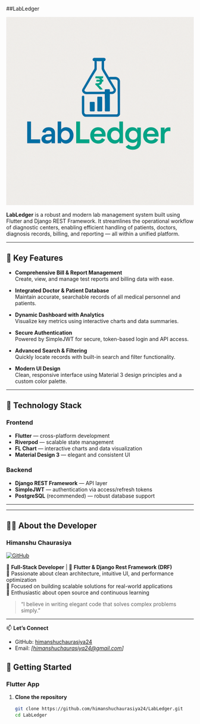 ##LabLedger

![App Screenshot](https://github.com/himanshuchaurasiya24/LabLedger/raw/main/assets/images/app_image.png)


**LabLedger** is a robust and modern lab management system built using Flutter and Django REST Framework. It streamlines the operational workflow of diagnostic centers, enabling efficient handling of patients, doctors, diagnosis records, billing, and reporting — all within a unified platform.

---

## 🔑 Key Features

- **Comprehensive Bill & Report Management**  
  Create, view, and manage test reports and billing data with ease.

- **Integrated Doctor & Patient Database**  
  Maintain accurate, searchable records of all medical personnel and patients.

- **Dynamic Dashboard with Analytics**  
  Visualize key metrics using interactive charts and data summaries.

- **Secure Authentication**  
  Powered by SimpleJWT for secure, token-based login and API access.

- **Advanced Search & Filtering**  
  Quickly locate records with built-in search and filter functionality.

- **Modern UI Design**  
  Clean, responsive interface using Material 3 design principles and a custom color palette.

---

## 🧰 Technology Stack

### Frontend
- **Flutter** — cross-platform development
- **Riverpod** — scalable state management
- **FL Chart** — interactive charts and data visualization
- **Material Design 3** — elegant and consistent UI

### Backend
- **Django REST Framework** — API layer
- **SimpleJWT** — authentication via access/refresh tokens
- **PostgreSQL** (recommended) — robust database support

---

---

## 👨‍💻 About the Developer

### Himanshu Chaurasiya

[![GitHub](https://img.shields.io/badge/GitHub-himanshuchaurasiya24-181717?style=for-the-badge&logo=github)](https://github.com/himanshuchaurasiya24)

🔹 **Full-Stack Developer** | 🔹 **Flutter & Django Rest Framework (DRF)**  
🔹 Passionate about clean architecture, intuitive UI, and performance optimization  
🔹 Focused on building scalable solutions for real-world applications  
🔹 Enthusiastic about open source and continuous learning

> “I believe in writing elegant code that solves complex problems simply.”

---

📫 **Let’s Connect**  
- GitHub: [himanshuchaurasiya24](https://github.com/himanshuchaurasiya24)
- Email: *[himanshuchaurasiya24@gmail.com]*  


## 🚀 Getting Started

### Flutter App

1. **Clone the repository**
   ```bash
   git clone https://github.com/himanshuchaurasiya24/LabLedger.git
   cd LabLedger

